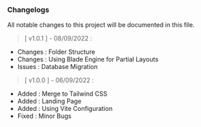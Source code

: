 ### **Changelogs**   
All notable changes to this project will be documented in this file.

> [ v1.0.1 ] - 08/09/2022 :
- Changes : Folder Structure
- Changes : Using Blade Engine for Partial Layouts
- Issues  : Database Migration

> [ v1.0.0 ] - 06/09/2022 :
- Added   : Merge to Tailwind CSS
- Added   : Landing Page
- Added   : Using Vite Configuration
- Fixed   : Minor Bugs